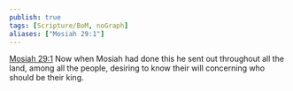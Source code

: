 ```yaml
---
publish: true
tags: [Scripture/BoM, noGraph]
aliases: ["Mosiah 29:1"]
---
```

[Mosiah 29:1](https://churchofjesuschrist.org/study/scriptures/bofm/mosiah/29?lang=eng&id=p1#p1) Now when Mosiah had done this he sent out throughout all the land, among all the people, desiring to know their will concerning who should be their king.
